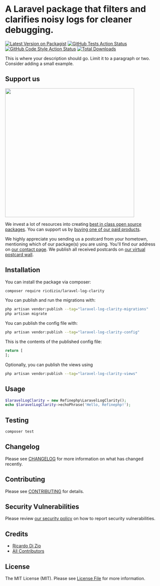 # A Laravel package that filters and clarifies noisy logs for cleaner debugging.

[![Latest Version on Packagist](https://img.shields.io/packagist/v/ricdizio/laravel-log-clarity.svg?style=flat-square)](https://packagist.org/packages/ricdizio/laravel-log-clarity)
[![GitHub Tests Action Status](https://img.shields.io/github/actions/workflow/status/ricdizio/laravel-log-clarity/run-tests.yml?branch=main&label=tests&style=flat-square)](https://github.com/ricdizio/laravel-log-clarity/actions?query=workflow%3Arun-tests+branch%3Amain)
[![GitHub Code Style Action Status](https://img.shields.io/github/actions/workflow/status/ricdizio/laravel-log-clarity/fix-php-code-style-issues.yml?branch=main&label=code%20style&style=flat-square)](https://github.com/ricdizio/laravel-log-clarity/actions?query=workflow%3A"Fix+PHP+code+style+issues"+branch%3Amain)
[![Total Downloads](https://img.shields.io/packagist/dt/ricdizio/laravel-log-clarity.svg?style=flat-square)](https://packagist.org/packages/ricdizio/laravel-log-clarity)

This is where your description should go. Limit it to a paragraph or two. Consider adding a small example.

## Support us

[<img src="https://github-ads.s3.eu-central-1.amazonaws.com/laravel-log-clarity.jpg?t=1" width="419px" />](https://spatie.be/github-ad-click/laravel-log-clarity)

We invest a lot of resources into creating [best in class open source packages](https://spatie.be/open-source). You can support us by [buying one of our paid products](https://spatie.be/open-source/support-us).

We highly appreciate you sending us a postcard from your hometown, mentioning which of our package(s) you are using. You'll find our address on [our contact page](https://spatie.be/about-us). We publish all received postcards on [our virtual postcard wall](https://spatie.be/open-source/postcards).

## Installation

You can install the package via composer:

```bash
composer require ricdizio/laravel-log-clarity
```

You can publish and run the migrations with:

```bash
php artisan vendor:publish --tag="laravel-log-clarity-migrations"
php artisan migrate
```

You can publish the config file with:

```bash
php artisan vendor:publish --tag="laravel-log-clarity-config"
```

This is the contents of the published config file:

```php
return [
];
```

Optionally, you can publish the views using

```bash
php artisan vendor:publish --tag="laravel-log-clarity-views"
```

## Usage

```php
$laravelLogClarity = new Refinephp\LaravelLogClarity();
echo $laravelLogClarity->echoPhrase('Hello, Refinephp!');
```

## Testing

```bash
composer test
```

## Changelog

Please see [CHANGELOG](CHANGELOG.md) for more information on what has changed recently.

## Contributing

Please see [CONTRIBUTING](CONTRIBUTING.md) for details.

## Security Vulnerabilities

Please review [our security policy](../../security/policy) on how to report security vulnerabilities.

## Credits

- [Ricardo Di Zio](https://github.com/ricdizio)
- [All Contributors](../../contributors)

## License

The MIT License (MIT). Please see [License File](LICENSE.md) for more information.
